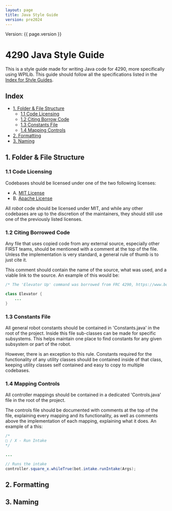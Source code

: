 ```yaml
---
layout: page
title: Java Style Guide
version: pre2024
---
```


Version: {{ page.version }}

# 4290 Java Style Guide
This is a style guide made for writing Java code for 4290, more specifically using WPILib. This guide should follow all the specifications listed in the [Index for Style Guides](./).

## Index
  - [1. Folder \& File Structure](#1-folder--file-structure)
    - [1.1 Code Licensing](#11-code-licensing)
    - [1.2 Citing Borrow Code](#12-citing-borrowed-code)
    - [1.3 Constants File](#13-constants-file)
    - [1.4 Mapping Controls](#14-mapping-controls)
  - [2. Formatting](#2-formatting)
  - [3. Naming](#3-naming)

## 1. Folder & File Structure
### 1.1 Code Licensing
Codebases should be licensed under one of the two following licenses:
- A. [MIT License](https://choosealicense.com/licenses/mit/)
- B. [Apache License](https://choosealicense.com/licenses/apache-2.0/)

All *robot* code should be licensed under MIT, and while any other codebases are up to the discretion of the maintainers, they should still use one of the previously listed licenses.


### 1.2 Citing Borrowed Code
Any file that uses copied code from any external source, especially other FIRST teams, should be mentioned with a comment at the top of the file. Unless the implementation is very standard, a general rule of thumb is to just cite it. 

This comment should contain the name of the source, what was used, and a viable link to the source. An example of this would be:
```java
/* The 'Elevator Up' command was borrowed from FRC 4290, https://www.bow4290.org/ */

class Elevator {
    ...
}
```


### 1.3 Constants File
All general robot constants should be contained in 'Constants.java' in the root of the project. Inside this file sub-classes can be made for specific subsystems. This helps maintain one place to find constants for any given subsystem or part of the robot. 

However, there is an exception to this rule. Constants required for the functionality of any utility classes should be contained inside of that class, keeping utility classes self contained and easy to copy to multiple codebases.

### 1.4 Mapping Controls
All controller mappings should be contained in a dedicated 'Controls.java' file in the root of the project.

The controls file should be documented with comments at the top of the file, explaining every mapping and its functionality, as well as comments above the implementation of each mapping, explaining what it does. An example of a this:

```java
/*
□ / X - Run Intake
*/

...

// Runs the intake
controller.square_x.whileTrue(bot.intake.runIntake(Args);

```


## 2. Formatting

## 3. Naming